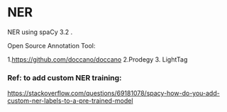 # NER
NER using spaCy 3.2 .

Open Source Annotation Tool:

1.https://github.com/doccano/doccano
2.Prodegy
3. LightTag


### Ref: to add custom NER training:
https://stackoverflow.com/questions/69181078/spacy-how-do-you-add-custom-ner-labels-to-a-pre-trained-model
